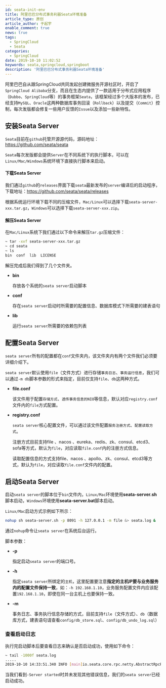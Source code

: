 ```yaml
---
id: seata-init-env
title: 阿里巴巴分布式事务利器Seata环境准备
article_type: 原创
article_author: 于起宇
enable_comment: true
news: true
tags:
  - SpringCloud
  - Seata
categories:
  - SpringCloud
date: 2019-10-10 11:02:52
keywords: seata,springcloud,springboot
description: '阿里巴巴分布式事务利器Seata环境准备'
---
```


阿里巴巴自从跟SpringCloud共同发起创建微服务开源社区时，开启了`SpringCloud Alibaba`分支，而且在生态内提供了一款适用于分布式应用程序（`Dubbo`、`SpringCloud`等）的事务框架`Seata`，该框架经过多个大版本的发布，已经支持`MySQL`、`Oracle`这两种数据库事务回滚（`Rollback`）以及提交（`Commit`）控制，每次发版都会修复一些用户反馈的`Issue`以及添加一些新特性。
<!--more-->

## 安装Seata Server

`Seata`目前在`github`托管开源源代码，源码地址：<a href="https://github.com/seata/seata" target="_blank">https://github.com/seata/seata</a>

`Seata`每次发版都会提供`Server`在不同系统下的执行脚本，可以在`Linux/Mac/Windows`系统环境下直接执行脚本来启动。

#### 下载Seata Server

我们通过`github`的`releases`界面下载`seata`最新发布的`server`编译后的启动程序，下载地址：<a href="https://github.com/seata/seata/releases" target="_blank">https://github.com/seata/seata/releases</a>

根据系统运行环境下载不同的压缩文件，`Mac/Linux`可以选择下载`seata-server-xxx.tar.gz`，`Windows`可以选择下载`seata-server-xxx.zip`。

#### 解压Seata Server

在`Mac/Linux`系统下我们通过以下命令来解压`tar.gz`压缩文件：

```bash
~ tar -xvf seata-server-xxx.tar.gz
~ cd seata
~ ls
bin  conf  lib  LICENSE
```

解压完成后我们得到了几个文件夹。

- **bin**

  存放各个系统的`seata server`启动脚本

- **conf**

  存在`seata server`启动时所需要的配置信息、数据库模式下所需要的建表语句

- **lib**

  运行`seata server`所需要的依赖包列表

## 配置Seata Server

`seata server`所有的配置都在`conf`文件夹内，该文件夹内有两个文件我们必须要详细介绍下。

`seata server`默认使用`file`（文件方式）进行存储`事务日志`、`事务运行信息`，我们可以通过`-m db`脚本参数的形式来指定，目前仅支持`file`、`db`这两种方式。

- **file.conf**

  该文件用于配置`存储方式`、`透传事务信息的NIO`等信息，默认对应`registry.conf`文件内的`file`方式配置。

- **registry.conf**

  `seata server`核心配置文件，可以通过该文件配置`服务注册方式`、`配置读取方式`。

  注册方式目前支持file 、nacos 、eureka、redis、zk、consul、etcd3、sofa等方式，默认为`file`，对应读取`file.conf`内的注册方式信息。

  读取配置信息的方式支持file、nacos 、apollo、zk、consul、etcd3等方式，默认为`file`，对应读取`file.conf`文件内的配置。

## 启动Seata Server

启动`seata server`的脚本位于`bin`文件内，`Linux/Mac`环境使用**seata-server.sh**脚本启动，`Windows`环境使用**seata-server.bat**脚本启动。

`Linux/Mac`启动方式示例如下所示：

```bash
nohup sh seata-server.sh -p 8091 -h 127.0.0.1 -m file &> seata.log &
```

通过`nohup`命令让`seata server`在系统后台运行。

脚本参数：

- **-p**

  指定启动`seata server`的端口号。

- **-h**

  指定`seata server`所绑定的`主机`，这里配置要注意**指定的主机IP要与业务服务内的配置文件保持一致**，如：`-h 192.168.1.10`，业务服务配置文件内应该配置`192.168.1.10`，即使在同一台主机上也要保持一致。

- **-m**

  事务日志、事务执行信息存储的方式，目前支持`file`（文件方式）、`db`（数据库方式，建表语句请查看`config/db_store.sql`、`config/db_undo_log.sql`）

### 查看启动日志

执行完启动脚本后要查看日志来确认是否启动成功，使用如下命令：

```bash
~ tail -1000f seata.log
.....
2019-10-10 14:33:51.340 INFO [main]io.seata.core.rpc.netty.AbstractRpcRemotingServer.start:156 -Server started ... 
```

当我们看到`-Server started`时并未发现其他错误信息，我们的`seata server`已经启动成功。